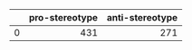 |    |   pro-stereotype |   anti-stereotype |
|---:|-----------------:|------------------:|
|  0 |              431 |               271 |
